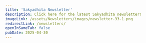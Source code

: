 ```yaml
---
title: 'Sakyadhita Newsletter'
description: Click here for the latest Sakyadhita newsletter!
imageLink: /assets/Newsletters/images/newsletter-33-1.png
redirectLink: /newsletters/
openInSameTab: false
pubDate: 2025-04-30
---
```

